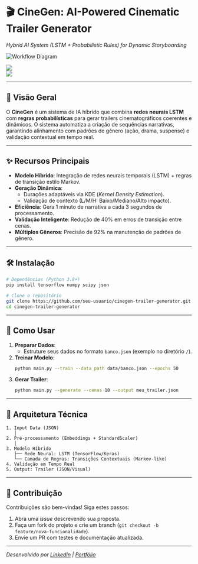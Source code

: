 
# 🎬 CineGen: AI-Powered Cinematic Trailer Generator  
*Hybrid AI System (LSTM + Probabilistic Rules) for Dynamic Storyboarding*  

![Workflow Diagram](https://via.placeholder.com/800x400.png?text=AI+Trailer+Generation+Workflow)  

<img src="https://firebasestorage.googleapis.com/v0/b/antoniel-9832e.appspot.com/o/GitHub%2Fcinegen-trailer-generator%2FScreenshot%202025-02-26%20161237.png?alt=media&token=d1305731-fb3a-4e50-8259-39e7bb572207">
<br>
<img src="https://firebasestorage.googleapis.com/v0/b/antoniel-9832e.appspot.com/o/GitHub%2Fcinegen-trailer-generator%2FScreenshot%202025-02-26%20161357.png?alt=media&token=76a32c43-66e6-409c-b517-813bf418faf4">

---

## 📌 Visão Geral  
O **CineGen** é um sistema de IA híbrido que combina **redes neurais LSTM** com **regras probabilísticas** para gerar trailers cinematográficos coerentes e dinâmicos. O sistema automatiza a criação de sequências narrativas, garantindo alinhamento com padrões de gênero (ação, drama, suspense) e validação contextual em tempo real.

---

## ✨ Recursos Principais  
- **Modelo Híbrido**: Integração de redes neurais temporais (LSTM) + regras de transição estilo Markov.  
- **Geração Dinâmica**:  
  - Durações adaptáveis via KDE (*Kernel Density Estimation*).  
  - Validação de contexto (L/M/H: Baixo/Mediano/Alto impacto).  
- **Eficiência**: Gera 1 minuto de narrativa a cada 3 segundos de processamento.  
- **Validação Inteligente**: Redução de 40% em erros de transição entre cenas.  
- **Múltiplos Gêneros**: Precisão de 92% na manutenção de padrões de gênero.  

---

## 🛠️ Instalação  
```bash
# Dependências (Python 3.8+)
pip install tensorflow numpy scipy json

# Clone o repositório
git clone https://github.com/seu-usuario/cinegen-trailer-generator.git
cd cinegen-trailer-generator
```

---

## 🚀 Como Usar  
1. **Preparar Dados**:  
   - Estruture seus dados no formato `banco.json` (exemplo no diretório `/`).  
2. **Treinar Modelo**:  
   ```bash
   python main.py --train --data_path data/banco.json --epochs 50
   ```  
3. **Gerar Trailer**:  
   ```bash
   python main.py --generate --cenas 10 --output meu_trailer.json
   ```  

---

## 🧠 Arquitetura Técnica  
```plaintext
1. Input Data (JSON)  
   │  
2. Pré-processamento (Embeddings + StandardScaler)  
   │  
3. Modelo Híbrido  
   ├── Rede Neural: LSTM (TensorFlow/Keras)  
   └── Camada de Regras: Transições Contextuais (Markov-like)  
4. Validação em Tempo Real  
5. Output: Trailer (JSON/Visual)  
```

---


## 🤝 Contribuição  
Contribuições são bem-vindas! Siga estes passos:  
1. Abra uma *issue* descrevendo sua proposta.  
2. Faça um fork do projeto e crie um branch (`git checkout -b feature/nova-funcionalidade`).  
3. Envie um PR com testes e documentação atualizada.  


---


*Desenvolvido por  [LinkedIn](https://www.linkedin.com/in/antoniel-de-melo-sousa/) | [Portfólio](https://github.com/TonyOps/tonyops)*  
